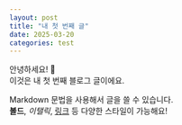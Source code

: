 ```yaml
---
layout: post
title: "내 첫 번째 글"
date: 2025-03-20
categories: test
---
```


안녕하세요! 🎉  
이것은 내 첫 번째 블로그 글이에요.

Markdown 문법을 사용해서 글을 쓸 수 있습니다.  
**볼드**, *이탤릭*, [링크](https://example.com) 등 다양한 스타일이 가능해요!
